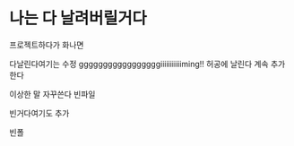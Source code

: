 # 나는 다 날려버릴거다
프로젝트하다가 화나면

다날린다여기는 수정
gggggggggggggggggiiiiiiiiiiiming!!
허공에
날린다
계속 추가한다

이상한 말 자꾸쓴다
빈파일

빈거다여기도 추가

빈폴